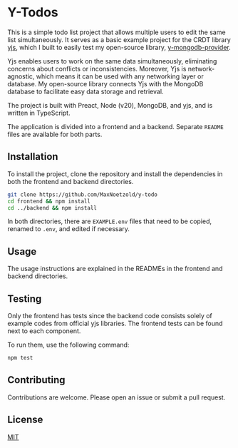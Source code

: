 # Y-Todos

This is a simple todo list project that allows multiple users to edit the same list simultaneously. It serves as a basic example project for the CRDT library [yjs](https://github.com/yjs/yjs/), which I built to easily test my open-source library, [y-mongodb-provider](https://github.com/MaxNoetzold/y-mongodb-provider).

Yjs enables users to work on the same data simultaneously, eliminating concerns about conflicts or inconsistencies. Moreover, Yjs is network-agnostic, which means it can be used with any networking layer or database. My open-source library connects Yjs with the MongoDB database to facilitate easy data storage and retrieval.

The project is built with Preact, Node (v20), MongoDB, and yjs, and is written in TypeScript.

The application is divided into a frontend and a backend. Separate `README` files are available for both parts.

## Installation

To install the project, clone the repository and install the dependencies in both the frontend and backend directories.

```sh
git clone https://github.com/MaxNoetzold/y-todo
cd frontend && npm install
cd ../backend && npm install
```

In both directories, there are `EXAMPLE.env` files that need to be copied, renamed to `.env`, and edited if necessary.

## Usage

The usage instructions are explained in the READMEs in the frontend and backend directories.

## Testing

Only the frontend has tests since the backend code consists solely of example codes from official yjs libraries. The frontend tests can be found next to each component.

To run them, use the following command:

```sh
npm test
```

## Contributing

Contributions are welcome. Please open an issue or submit a pull request.

## License

[MIT](https://opensource.org/license/mit/)
